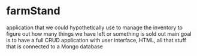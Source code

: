# farmStand
application that we could hypothetically use to manage the inventory to figure out how many things we have left or something is sold out
main goal is to have a full CRUD application with user interface, HTML, all that stuff that is connected to a Mongo database
